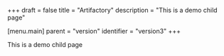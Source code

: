+++
draft = false
title = "Artifactory"
description = "This is a demo child page"

[menu.main]
parent = "version"
identifier = "version3"
+++

This is a demo child page
